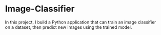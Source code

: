 # Image-Classifier

In this project, I build a Python application that can train an image classifier on a dataset, then predict new images using the trained model.
